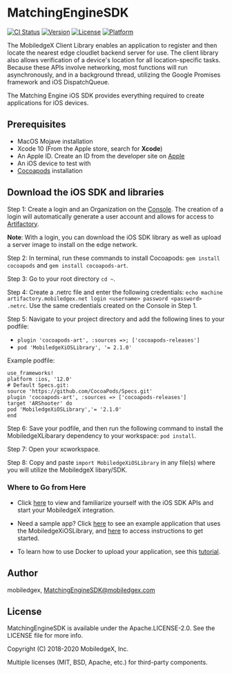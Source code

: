 # MatchingEngineSDK

[![CI Status](https://img.shields.io/travis/lgarner/MatchingEngine.svg?style=flat)](https://travis-ci.org/lgarner/MatchingEngine)
[![Version](https://img.shields.io/cocoapods/v/MatchingEngine.svg?style=flat)](https://cocoapods.org/pods/MatchingEngine)
[![License](https://img.shields.io/cocoapods/l/MatchingEngine.svg?style=flat)](https://cocoapods.org/pods/MatchingEngine)
[![Platform](https://img.shields.io/cocoapods/p/MatchingEngine.svg?style=flat)](https://cocoapods.org/pods/MatchingEngine)


The MobiledgeX Client Library enables an application to register and then locate the nearest edge cloudlet backend server for use. The client library also allows verification of a device's location for all location-specific tasks. Because these APIs involve networking, most functions will run asynchronously, and in a background thread, utilizing the Google Promises framework and iOS DispatchQueue.

The Matching Engine iOS SDK provides everything required to create applications for iOS devices.


## Prerequisites  

* MacOS Mojave installation
* Xcode 10 (From the Apple store, search for **Xcode**)
* An Apple ID. Create an ID from the developer site on [Apple](https://developer.apple.com)
* An iOS device to test with
* [Cocoapods](https://cocoapods.org) installation

## Download the iOS SDK and libraries  

Step 1: Create a login and an Organization on the [Console](https://console.mobiledgex.net). The creation of a login will automatically generate a user account and allows for access to [Artifactory](https://artifactory.mobiledgex.net).  

**Note**: With a login, you can download the iOS SDK library as well as upload a server image to install on the edge network.  

Step 2: In terminal, run these commands to install Cocoapods: ```gem install cocoapods``` and ```gem install cocoapods-art```.  

Step 3: Go to your root directory ```cd ~```.

Step 4: Create a .netrc file and enter the following credentials: ```echo machine artifactory.mobiledgex.net login <username> password
<password> .netrc```. Use the same credentials created on the Console in Step 1.

Step 5: Navigate to your project directory and add the following lines to your podfile:  

* ```plugin 'cocoapods-art', :sources =>; ['cocoapods-releases']```
* ```pod 'MobiledgeXiOSLibrary', '= 2.1.0'```  

Example podfile:
```
use_frameworks!
platform :ios, '12.0'
# Default Specs.git:
source 'https://github.com/CocoaPods/Specs.git'
plugin 'cocoapods-art', :sources => ['cocoapods-releases']
target 'ARShooter' do  
pod 'MobiledgeXiOSLibrary','= '2.1.0'
end
```
Step 6: Save your podfile, and then run the following command to install the MobiledgeXLibarary dependency to your workspace: ```pod install```.

Step 7: Open your xcworkspace.

Step 8: Copy and paste ```import MobiledgeXiOSLibrary``` in any file(s) where you will utilize the MobiledgeX libary/SDK.  

### Where to Go from Here  
* Click [here](https://swagger.mobiledgex.net/client-test/#section/Edge-SDK-iOS) to view and familiarize yourself with the iOS SDK APIs and start your MobiledgeX integration.

* Need a sample app? Click [here](https://github.com/mobiledgex/edge-cloud-sampleapps/tree/master/iOS/ARShooterExample) to see an example application that uses the MobiledgeXiOSLibrary, and [here](https://developers.mobiledgex.com/guides-and-tutorials/how-to-add-edge-support-to-an-ios-argame) to access instructions to get started.

* To learn how to use Docker to upload your application, see this [tutorial](https://developers.mobiledgex.com/guides-and-tutorials/hello-world).

## Author

mobiledgex, MatchingEngineSDK@mobiledgex.com

## License

MatchingEngineSDK is available under the Apache.LICENSE-2.0. See the LICENSE file for more info.

Copyright (C) 2018-2020 MobiledgeX, Inc.

Multiple licenses (MIT, BSD, Apache, etc.) for third-party components.
